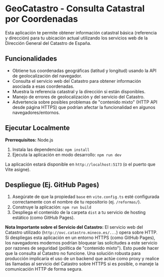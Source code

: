 
# GeoCatastro - Consulta Catastral por Coordenadas

Esta aplicación te permite obtener información catastral básica (referencia y dirección) para tu ubicación actual utilizando los servicios web de la Dirección General del Catastro de España.

## Funcionalidades

*   Obtiene tus coordenadas geográficas (latitud y longitud) usando la API de geolocalización del navegador.
*   Consulta el servicio web del Catastro para obtener información asociada a esas coordenadas.
*   Muestra la referencia catastral y la dirección si están disponibles.
*   Manejo de errores de geolocalización y del servicio del Catastro.
*   Advertencia sobre posibles problemas de "contenido mixto" (HTTP API desde página HTTPS) que podrían afectar la funcionalidad en algunos navegadores/entornos.

## Ejecutar Localmente

**Prerrequisitos:** Node.js

1.  Instala las dependencias:
    `npm install`
2.  Ejecuta la aplicación en modo desarrollo:
    `npm run dev`

La aplicación estará disponible en `http://localhost:5173` (o el puerto que Vite asigne).

## Despliegue (Ej. GitHub Pages)

1.  Asegúrate de que la propiedad `base` en `vite.config.ts` esté configurada correctamente con el nombre de tu repositorio (ej. `/reformas/`).
2.  Construye la aplicación:
    `npm run build`
3.  Despliega el contenido de la carpeta `dist` a tu servicio de hosting estático (como GitHub Pages).

**Nota Importante sobre el Servicio del Catastro:**
El servicio web del Catastro utilizado (`http://ovc.catastro.mineco.es/...`) opera sobre HTTP. Si despliegas esta aplicación en un entorno HTTPS (como GitHub Pages), los navegadores modernos podrían bloquear las solicitudes a este servicio por razones de seguridad (política de "contenido mixto"). Esto puede hacer que la consulta al Catastro no funcione. Una solución robusta para producción implicaría el uso de un backend que actúe como proxy y realice las llamadas al servicio del Catastro sobre HTTPS si es posible, o maneje la comunicación HTTP de forma segura.
